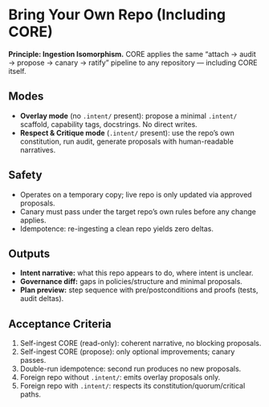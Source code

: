 # Bring Your Own Repo (Including CORE)

**Principle: Ingestion Isomorphism.** CORE applies the same “attach → audit → propose → canary → ratify” pipeline to any repository — including CORE itself.

## Modes
- **Overlay mode** (no `.intent/` present): propose a minimal `.intent/` scaffold, capability tags, docstrings. No direct writes.
- **Respect & Critique mode** (`.intent/` present): use the repo’s own constitution, run audit, generate proposals with human-readable narratives.

## Safety
- Operates on a temporary copy; live repo is only updated via approved proposals.
- Canary must pass under the target repo’s own rules before any change applies.
- Idempotence: re-ingesting a clean repo yields zero deltas.

## Outputs
- **Intent narrative:** what this repo appears to do, where intent is unclear.
- **Governance diff:** gaps in policies/structure and minimal proposals.
- **Plan preview:** step sequence with pre/postconditions and proofs (tests, audit deltas).

## Acceptance Criteria
1) Self-ingest CORE (read-only): coherent narrative, no blocking proposals.
2) Self-ingest CORE (propose): only optional improvements; canary passes.
3) Double-run idempotence: second run produces no new proposals.
4) Foreign repo without `.intent/`: emits overlay proposals only.
5) Foreign repo with `.intent/`: respects its constitution/quorum/critical paths.
